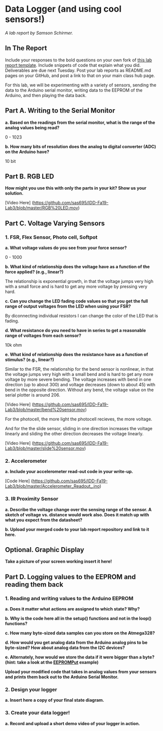 # Data Logger (and using cool sensors!)

*A lab report by Samson Schirmer.*

## In The Report

Include your responses to the bold questions on your own fork of [this lab report template](https://github.com/FAR-Lab/IDD-Fa18-Lab2). Include snippets of code that explain what you did. Deliverables are due next Tuesday. Post your lab reports as README.md pages on your GitHub, and post a link to that on your main class hub page.

For this lab, we will be experimenting with a variety of sensors, sending the data to the Arduino serial monitor, writing data to the EEPROM of the Arduino, and then playing the data back.

## Part A.  Writing to the Serial Monitor
 
**a. Based on the readings from the serial monitor, what is the range of the analog values being read?**
 
 0 - 1023
 
**b. How many bits of resolution does the analog to digital converter (ADC) on the Arduino have?**

10 bit

## Part B. RGB LED


**How might you use this with only the parts in your kit? Show us your solution.**

[Video Here] (https://github.com/sas695/IDD-Fa19-Lab3/blob/master/RGB%20LED.mov)

## Part C. Voltage Varying Sensors 
 
### 1. FSR, Flex Sensor, Photo cell, Softpot

**a. What voltage values do you see from your force sensor?**

0 - 1000

**b. What kind of relationship does the voltage have as a function of the force applied? (e.g., linear?)**

The relationship is exponential growth, in that the voltage jumps very high with a small force and is hard to get any more voltage by pressing very hard. 

**c. Can you change the LED fading code values so that you get the full range of output voltages from the LED when using your FSR?**

By diconnecting individual resistors I can change the color of the LED that is fading. 

**d. What resistance do you need to have in series to get a reasonable range of voltages from each sensor?**

10k ohm 

**e. What kind of relationship does the resistance have as a function of stimulus? (e.g., linear?)**

Similar to the FSR, the relationship for the bend sensor is nonlinear, in that the voltage jumps very high with a small bend and is hard to get any more voltage by more severe bending. The voltage increases with bend in one direction (up to about 300) and voltage decreases (down to about 45) with bend in the opposite direction. Without any bend, the voltage value on the serial plotter is around 206.

[Video Here] (https://github.com/sas695/IDD-Fa19-Lab3/blob/master/bend%20sensor.mov)

For the photocell, the more light the photocell recieves, the more voltage. 

And for the the slide sensor, sliding in one direction increases the voltage linearly and sliding the other direction decreases the voltage linearly. 

[Video Here] (https://github.com/sas695/IDD-Fa19-Lab3/blob/master/slide%20sensor.mov)

### 2. Accelerometer
 
**a. Include your accelerometer read-out code in your write-up.**

[Code Here] (https://github.com/sas695/IDD-Fa19-Lab3/blob/master/Accelerometer_Readout_.ino)

### 3. IR Proximity Sensor

**a. Describe the voltage change over the sensing range of the sensor. A sketch of voltage vs. distance would work also. Does it match up with what you expect from the datasheet?**

**b. Upload your merged code to your lab report repository and link to it here.**

## Optional. Graphic Display

**Take a picture of your screen working insert it here!**

## Part D. Logging values to the EEPROM and reading them back
 
### 1. Reading and writing values to the Arduino EEPROM

**a. Does it matter what actions are assigned to which state? Why?**

**b. Why is the code here all in the setup() functions and not in the loop() functions?**

**c. How many byte-sized data samples can you store on the Atmega328?**

**d. How would you get analog data from the Arduino analog pins to be byte-sized? How about analog data from the I2C devices?**

**e. Alternately, how would we store the data if it were bigger than a byte? (hint: take a look at the [EEPROMPut](https://www.arduino.cc/en/Reference/EEPROMPut) example)**

**Upload your modified code that takes in analog values from your sensors and prints them back out to the Arduino Serial Monitor.**

### 2. Design your logger
 
**a. Insert here a copy of your final state diagram.**

### 3. Create your data logger!
 
**a. Record and upload a short demo video of your logger in action.**
